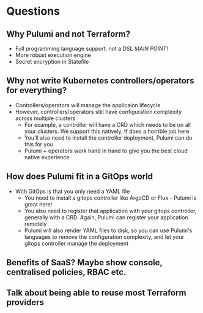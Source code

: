 # Questions

## Why Pulumi and not Terraform?

- Full programming language support, not a DSL _MAIN POINT_!
- More robust execution engine
- Secret encryption in Statefile

## Why not write Kubernetes controllers/operators for everything?

- Controllers/operators will manage the applicaion lifecycle
- However, controllers/operators still have configuration complexity across multiple clusters
  - For example, a controller will have a CRD which needs to be on all your clusters. We support this natively, tf does a horrible job here
  - You'll also need to install the controller deployment, Pulumi can do this for you
  - Pulumi + operators work hand in hand to give you the best cloud native experience

## How does Pulumi fit in a GitOps world

- With GitOps is that you only need a YAML file
  - You need to install a gitops controller like ArgoCD or Flux - Pulumi is great here!
  - You also need to register that application with your gitops controller, generally with a CRD. Again, Pulumi can register your application remotely
  - Pulumi will also render YAML files to disk, so you can use Pulumi's languages to remove the configuration complexity, and let your gitops controller manage the deployment

## Benefits of SaaS? Maybe show console, centralised policies, RBAC etc.


## Talk about being able to reuse most Terraform providers
